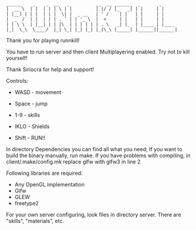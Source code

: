     ______    _    _  __   _          __  __ _______  _       _      
    |  __ \  | |  | | | \ | |         | |/ / |_   _| | |     | |     
    | |__) | | |  | | |  \| |  _ __   | ' /    | |   | |     | |     
    |  _  /  | |  | | | . ` | | '_ \  |  <     | |   | |     | |     
    | | \ \  | |__| | | |\  | | | | | | . \   _| |_  | |____ | |____ 
    |_|  \_\  \____/  |_| \_| |_| |_| |_|\_\ |_____| |______||______|

Thank you for playing runnkill!


You have to run server and then client <your ip>
Multiplayering enabled.
Try not to kill yourself!

Thank Siriocra for help and support!

Controls:

* WASD - movement
* Space - jump

* 1-9   - skills
* IKLO  - Shields
* Shift - RUN!!

In directory Dependencies you can find all what you need;
If you want to build the binary manually, run make.
If you have problems with compiling, in client/.make/config.mk replace glfw with glfw3 in line 2

Following libraries are required:

* Any OpenGL implementation
* Glfw
* GLEW
* freetype2

For your own server configuring, look files in directory server. 
There are "skills", "materials", etc. 

